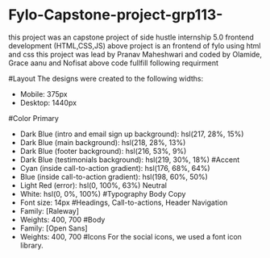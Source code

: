 # Fylo-Capstone-project-grp113-
this project was an capstone project of side hustle internship 5.0 frontend development (HTML,CSS,JS) above project is an frontend of fylo using html and css this project was lead by Pranav Maheshwari and coded by Olamide, Grace aanu and Nofisat 
above code fullfill following requirment 

#Layout
The designs were created to the following widths:
- Mobile: 375px
- Desktop: 1440px

#Color
Primary
- Dark Blue (intro and email sign up background): hsl(217, 28%, 15%)
- Dark Blue (main background): hsl(218, 28%, 13%)
- Dark Blue (footer background): hsl(216, 53%, 9%)
- Dark Blue (testimonials background): hsl(219, 30%, 18%)
#Accent
- Cyan (inside call-to-action gradient): hsl(176, 68%, 64%)
- Blue (inside call-to-action gradient): hsl(198, 60%, 50%)
- Light Red (error): hsl(0, 100%, 63%)
Neutral
- White: hsl(0, 0%, 100%)
#Typography
Body Copy
- Font size: 14px
#Headings, Call-to-actions, Header Navigation
- Family: [Raleway]
- Weights: 400, 700
#Body
- Family: [Open Sans]
- Weights: 400, 700
#Icons
For the social icons, we used a font icon library.
